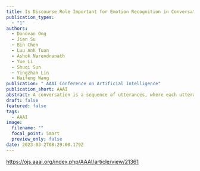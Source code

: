 ```yaml
---
title: Is Discourse Role Important for Emotion Recognition in Conversation?
publication_types:
  - "1"
authors:
  - Donovan Ong
  - Jian Su
  - Bin Chen
  - Luu Anh Tuan
  - Ashok Narendranath
  - Yue Li
  - Shuqi Sun
  - Yingzhan Lin
  - Haifeng Wang
publication: " AAAI Conference on Artificial Intelligence"
publication_short: AAAI
abstract: A conversation is a sequence of utterances, where each utterance plays a specific discourse role while expressing a particular emotion. This paper proposes a novel method to exploit latent discourse role information of an utterance to determine the emotion it conveys in a conversation. Specifically, we use a variant of the Variational-Autoencoder (VAE) to model the context-aware latent discourse roles of each utterance in an unsupervised way. The latent discourse role representation further equips the utterance representation with a salient clue for more accurate emotion recognition. Our experiments show that our proposed method beats the best-reported performances on three public Emotion Recognition in Conversation datasets. This proves that the discourse role information of an utterance plays an important role in the emotion recognition task, which no previous work has studied.
draft: false
featured: false
tags:
  - AAAI
image:
  filename: ""
  focal_point: Smart
  preview_only: false
date: 2023-03-2T08:29:00.179Z
---
```

https://ojs.aaai.org/index.php/AAAI/article/view/21361
